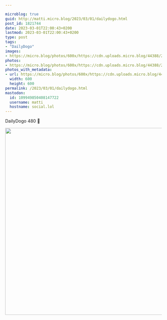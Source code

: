 ```yaml
---

microblog: true
guid: http://matti.micro.blog/2023/03/01/dailydogo.html
post_id: 1821744
date: 2023-03-01T22:00:43+0200
lastmod: 2023-03-01T22:00:43+0200
type: post
tags:
- "DailyDogo"
images:
- https://micro.blog/photos/600x/https://cdn.uploads.micro.blog/44388/2023/82f993d8c1.jpg
photos:
- https://micro.blog/photos/600x/https://cdn.uploads.micro.blog/44388/2023/82f993d8c1.jpg
photos_with_metadata:
- url: https://micro.blog/photos/600x/https://cdn.uploads.micro.blog/44388/2023/82f993d8c1.jpg
  width: 600
  height: 600
permalink: /2023/03/01/dailydogo.html
mastodon:
  id: 109949850408147722
  username: matti
  hostname: social.lol
---
```

DailyDogo 480 🐶

<img src="/media/uploads/2023/82f993d8c1.jpg" width="600" height="600" alt="" />
